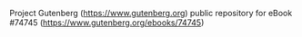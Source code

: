 Project Gutenberg (https://www.gutenberg.org) public repository for
eBook #74745 (https://www.gutenberg.org/ebooks/74745)
